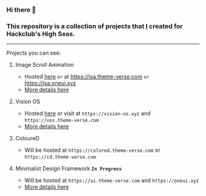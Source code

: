 ### Hi there 👋

### This repository is a collection of projects that **[I](https://github.com/gitstar-oc)** created for Hackclub's High Seas. 

---
Projects you can see:

1. Image Scroll Animation
   - Hosted [here](https://isa.theme-verse.com) `or` at https://isa.theme-verse.com `or` https://isa.oneui.xyz
   - [More details here](https://github.com/Hackclub-OC/Image-Scroll-Animation)

2. Vision OS
   - Hosted [here](https://vos.theme-verse.com) or visit at `https://vision-os.xyz` and `https://vos.theme-verse.com`
   - [More details here](https://github.com/Hackclub-OC/vision-os)

3. ColoureD
   - Will be hosted at `https://colored.theme-verse.com` or `https://cd.theme-verse.com`

5. Minimalist Design Framework **`In Progress`**
   - Will be hosted at `https://ui.theme-verse.com` and `https://oneui.xyz`
   - [More details here](https://github.com/Hackclub-OC/Minimalist)


  
